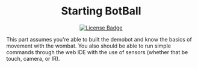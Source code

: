 <h1 align="center">Starting BotBall</h1>
<div align="center">

<a href="https://github.com/Steam09/SpringBotBall25/blob/master/LICENSE"><img src="https://img.shields.io/github/license/Steam09/SpringBotBall25?color=2b9348" alt="License Badge"/></a>
</div>

This part assumes you're able to built the demobot and know the basics of movement with the wombat. You also should be able to run simple commands through the web IDE with the use of sensors (whether that be touch, camera, or IR). 
